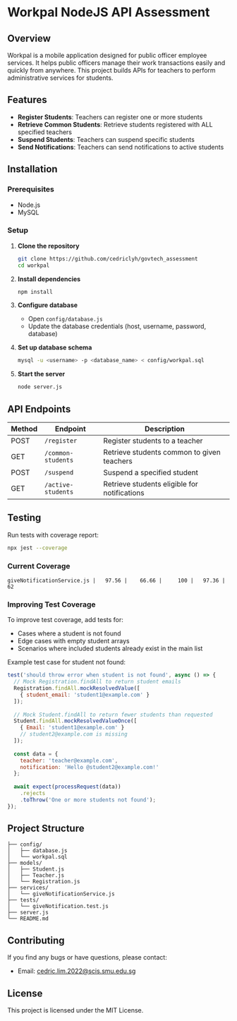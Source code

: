 # Workpal NodeJS API Assessment

## Overview

Workpal is a mobile application designed for public officer employee services. It helps public officers manage their work transactions easily and quickly from anywhere. This project builds APIs for teachers to perform administrative services for students.

## Features

- **Register Students**: Teachers can register one or more students
- **Retrieve Common Students**: Retrieve students registered with ALL specified teachers
- **Suspend Students**: Teachers can suspend specific students
- **Send Notifications**: Teachers can send notifications to active students

## Installation

### Prerequisites

- Node.js
- MySQL

### Setup

1. **Clone the repository**
   ```bash
   git clone https://github.com/cedriclyh/govtech_assessment
   cd workpal
   ```

2. **Install dependencies**
   ```bash
   npm install
   ```

3. **Configure database**
   - Open `config/database.js`
   - Update the database credentials (host, username, password, database)

4. **Set up database schema**
   ```bash
   mysql -u <username> -p <database_name> < config/workpal.sql
   ```

5. **Start the server**
   ```bash
   node server.js
   ```

## API Endpoints

| Method | Endpoint | Description |
|--------|----------|-------------|
| POST | `/register` | Register students to a teacher |
| GET | `/common-students` | Retrieve students common to given teachers |
| POST | `/suspend` | Suspend a specified student |
| GET | `/active-students` | Retrieve students eligible for notifications |

## Testing

Run tests with coverage report:

```bash
npx jest --coverage
```

### Current Coverage

```
giveNotificationService.js |   97.56 |    66.66 |     100 |   97.36 | 62
```

### Improving Test Coverage

To improve test coverage, add tests for:
- Cases where a student is not found
- Edge cases with empty student arrays
- Scenarios where included students already exist in the main list

Example test case for student not found:
```javascript
test('should throw error when student is not found', async () => {
  // Mock Registration.findAll to return student emails
  Registration.findAll.mockResolvedValue([
    { student_email: 'student1@example.com' }
  ]);
  
  // Mock Student.findAll to return fewer students than requested
  Student.findAll.mockResolvedValueOnce([
    { Email: 'student1@example.com' }
    // student2@example.com is missing
  ]);
  
  const data = {
    teacher: 'teacher@example.com',
    notification: 'Hello @student2@example.com!'
  };
  
  await expect(processRequest(data))
    .rejects
    .toThrow('One or more students not found');
});
```

## Project Structure

```
├── config/
│   ├── database.js
│   └── workpal.sql
├── models/
│   ├── Student.js
│   ├── Teacher.js
│   └── Registration.js
├── services/
│   └── giveNotificationService.js
├── tests/
│   └── giveNotification.test.js
├── server.js
└── README.md
```

## Contributing

If you find any bugs or have questions, please contact:
- Email: cedric.lim.2022@scis.smu.edu.sg

## License

This project is licensed under the MIT License.
